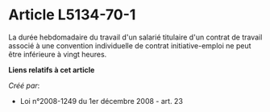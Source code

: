# Article L5134-70-1

La durée hebdomadaire du travail d'un salarié titulaire d'un contrat de travail associé à une convention individuelle de
contrat initiative-emploi ne peut être inférieure à vingt heures.

**Liens relatifs à cet article**

_Créé par_:

  - Loi n°2008-1249 du 1er décembre 2008 - art. 23
